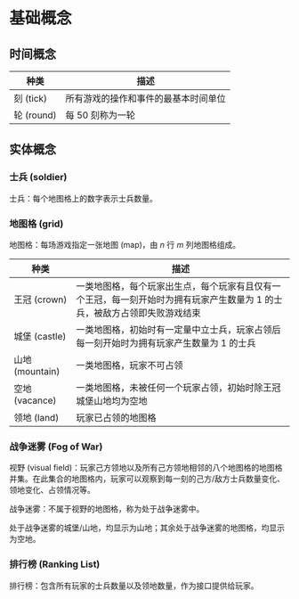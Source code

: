 # 基础概念

## 时间概念

|种类|描述|
|-|-|
|刻 (tick)|所有游戏的操作和事件的最基本时间单位|
|轮 (round)|每 $50$ 刻称为一轮|

## 实体概念

### 士兵 (soldier) 
士兵：每个地图格上的数字表示士兵数量。


### 地图格 (grid) 

地图格：每场游戏指定一张地图 (map)，由 $n$ 行 $m$ 列地图格组成。

|种类|描述|
|-|-|
|王冠 (crown)|一类地图格，每个玩家出生点，每个玩家有且仅有一个王冠，每一刻开始时为拥有玩家产生数量为 $1$ 的士兵，被敌方占领即失败游戏结束|
|城堡 (castle)|一类地图格，初始时有一定量中立士兵，玩家占领后每一刻开始时为拥有玩家产生数量为 $1$ 的士兵|
|山地 (mountain)|一类地图格，玩家不可占领|
|空地 (vacance)|一类地图格，未被任何一个玩家占领，初始时除王冠城堡山地均为空地|
|领地 (land)|玩家已占领的地图格|

### 战争迷雾 (Fog of War)

视野 (visual field)：玩家己方领地以及所有己方领地相邻的八个地图格的地图格并集。在此集合的地图格内，玩家可以观察到每一刻的己方/敌方士兵数量变化、领地变化、占领情况等。

战争迷雾：不属于视野的地图格，称为处于战争迷雾中。

处于战争迷雾的城堡/山地，均显示为山地；其余处于战争迷雾的地图格，均显示为空地。

### 排行榜 (Ranking List)

排行榜：包含所有玩家的士兵数量以及领地数量，作为接口提供给玩家。